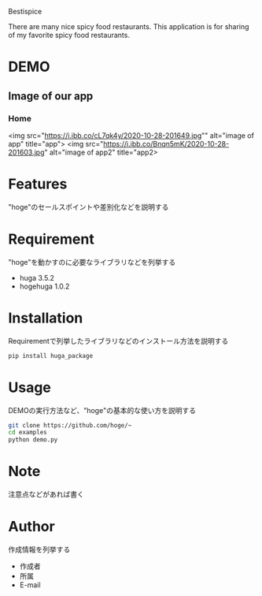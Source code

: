 Bestispice 
 
There are many nice spicy food restaurants. This application is for sharing of my favorite spicy food restaurants.  
 
# DEMO
 
## Image of our app
### Home
<img src="https://i.ibb.co/cL7qk4y/2020-10-28-201649.jpg"" alt="image of app" title="app">
<img src="https://i.ibb.co/Bnqn5mK/2020-10-28-201603.jpg" alt="image of app2" title="app2>
 
# Features
 
"hoge"のセールスポイントや差別化などを説明する
 
# Requirement
 
"hoge"を動かすのに必要なライブラリなどを列挙する
 
* huga 3.5.2
* hogehuga 1.0.2
 
# Installation
 
Requirementで列挙したライブラリなどのインストール方法を説明する
 
```bash
pip install huga_package
```
 
# Usage
 
DEMOの実行方法など、"hoge"の基本的な使い方を説明する
 
```bash
git clone https://github.com/hoge/~
cd examples
python demo.py
```
 
# Note
 
注意点などがあれば書く
 
# Author
 
作成情報を列挙する
 
* 作成者
* 所属
* E-mail
 

